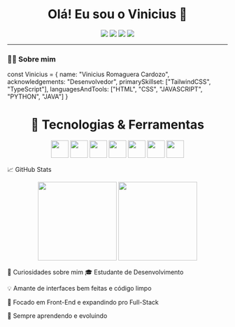 <h1 align="center">Olá! Eu sou o Vinicius 👋</h1>

<p align="center">
  <img src="https://img.shields.io/badge/Desenvolvedor-🧠-9b59b6?style=for-the-badge" />
  <img src="https://img.shields.io/badge/Fullstack-Developer-2ecc71?style=for-the-badge" />
  <img src="https://img.shields.io/badge/TailwindCSS-38b2ac?style=for-the-badge&logo=tailwind-css&logoColor=white" />
  <img src="https://img.shields.io/badge/TypeScript-3178c6?style=for-the-badge&logo=typescript&logoColor=white" />
</p>

---

### 👨‍💻 Sobre mim

const Vinicius = {
  name: "Vinicius Romaguera Cardozo",
  acknowledgements: "Desenvolvedor",
  primarySkillset: ["TailwindCSS", "TypeScript"],
  languagesAndTools: ["HTML", "CSS", "JAVASCRIPT", "PYTHON", "JAVA"]
}

<h1 align="center">🧰 Tecnologias & Ferramentas</h1>
<p align="center"> <img src="https://cdn.jsdelivr.net/gh/devicons/devicon/icons/html5/html5-original.svg" width="40" /> <img src="https://cdn.jsdelivr.net/gh/devicons/devicon/icons/css3/css3-original.svg" width="40" /> <img src="https://cdn.jsdelivr.net/gh/devicons/devicon/icons/javascript/javascript-original.svg" width="40" /> <img src="https://cdn.jsdelivr.net/gh/devicons/devicon/icons/typescript/typescript-original.svg" width="40" /> <img src="https://cdn.jsdelivr.net/gh/devicons/devicon/icons/python/python-original.svg" width="40" /> <img src="https://cdn.jsdelivr.net/gh/devicons/devicon/icons/java/java-original.svg" width="40" /> <img src="https://cdn.jsdelivr.net/gh/devicons/devicon/icons/tailwindcss/tailwindcss-plain.svg" width="40" /> </p>

📈 GitHub Stats
<p align="center"> <img src="https://github-readme-stats.vercel.app/api?username=vircsss&show_icons=true&theme=radical" height="180"/> <img src="https://github-readme-stats.vercel.app/api/top-langs/?username=vircsss&layout=compact&theme=radical" height="180"/> </p>

🧩 Curiosidades sobre mim
🎓 Estudante de Desenvolvimento

💡 Amante de interfaces bem feitas e código limpo

📍 Focado em Front-End e expandindo pro Full-Stack

🚀 Sempre aprendendo e evoluindo
